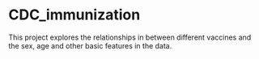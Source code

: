 # CDC_immunization
This project explores the relationships in between different vaccines and the sex, age and other basic features in the data.
